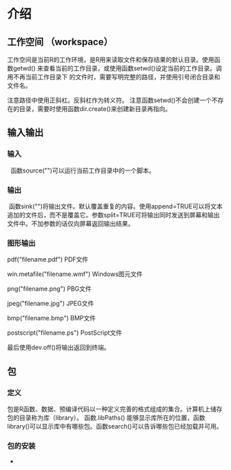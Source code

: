 # 介绍 

## 工作空间 （workspace）
 
  工作空间是当前R的工作环境，是R用来读取文件和保存结果的默认目录。使用函数getwd()
来查看当前的工作目录，或使用函数setwd()设定当前的工作目录。调用不再当前工作目录下
的文件时，需要写明完整的路径，并使用引号闭合目录和文件名。

注意路径中使用正斜杠。反斜杠作为转义符。
注意函数setwd()不会创建一个不存在的目录，需要时使用函数dir.create()来创建新目录再指向。
## 输入输出

### 输入
  
  函数source("")可以运行当前工作目录中的一个脚本。
  
### 输出
 
  函数sink("")将输出文件。默认覆盖重复的内容。使用append=TRUE可以将文本追加的文件后，而不是覆盖它。参数split=TRUE可将输出同时发送到屏幕和输出文件中。不加参数的话仅向屏幕返回输出结果。

### 图形输出

pdf("filename.pdf")  PDF文件

win.metafile("filename.wmf")  Windows图元文件

png("filename.png")  PBG文件

jpeg("filename.jpg") JPEG文件

bmp("filename.bmp")  BMP文件

postscript("filename.ps")  PostScript文件

最后使用dev.off()将输出返回到终端。

## 包

### 定义

  包是R函数、数据、预编译代码以一种定义完善的格式组成的集合。计算机上储存包的目录称为库（library）。
函数.libPaths() 能够显示库所在的位置，函数library()可以显示库中有哪些包。函数search()可以告诉哪些包已经加载并可用。
 
### 包的安装









































+
